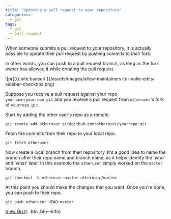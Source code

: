 ```yaml
---
title: "Updating a pull request to your repository"
categories:
  - git
tags:
  - git
  - pull request
---
```


When someone submits a pull request to your repository, it is actually possible to update their pull request by pushing commits to _their_ fork.  

In other words, you can push to a pull request branch, as long as the fork  owner has [allowed it](https://help.github.com/en/articles/allowing-changes-to-a-pull-request-branch-created-from-a-fork) while creating the pull request. 

![pr]({{ site.baseurl }}/assets/images/allow-maintainers-to-make-edits-sidebar-checkbox.png)


Suppose you receive a pull request against your repo, `yourname/yourrepo.git` and you receive a pull request from `otheruser`'s fork of `yourrepo.git`.  


Start by adding the other user's repo as a remote.


    git remote add otheruser git@github.com:otheruser/yourrepo.git


Fetch the commits from their repo to your local repo. 

    git fetch otheruser

Now create a local branch from their repository.  It's a good idea to name the branch after their repo name and branch name, as it helps identify the 'who' and 'what' later. In this example the `otheruser` simply worked on the `master` branch.


    git checkout -b otheruser-master otheruser/master 
    

At this point you should make the changes that you want.  Once you're done, you can push to their repo. 


    git push otheruser HEAD:master



[View Gist](https://gist.github.com/mendhak/d3cafcf2d1a6764f7c2395e37bc05a81){: .btn .btn--info}





